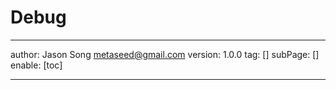 # Debug
---
author: Jason Song <metaseed@gmail.com>
version: 1.0.0
tag: []
subPage: []
enable: [toc]

---

